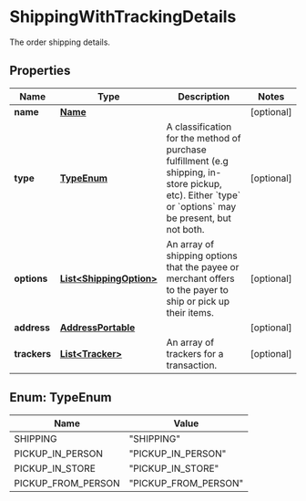 

# ShippingWithTrackingDetails

The order shipping details.

## Properties

| Name | Type | Description | Notes |
|------------ | ------------- | ------------- | -------------|
|**name** | [**Name**](Name.md) |  |  [optional] |
|**type** | [**TypeEnum**](#TypeEnum) | A classification for the method of purchase fulfillment (e.g shipping, in-store pickup, etc). Either &#x60;type&#x60; or &#x60;options&#x60; may be present, but not both. |  [optional] |
|**options** | [**List&lt;ShippingOption&gt;**](ShippingOption.md) | An array of shipping options that the payee or merchant offers to the payer to ship or pick up their items. |  [optional] |
|**address** | [**AddressPortable**](AddressPortable.md) |  |  [optional] |
|**trackers** | [**List&lt;Tracker&gt;**](Tracker.md) | An array of trackers for a transaction. |  [optional] |



## Enum: TypeEnum

| Name | Value |
|---- | -----|
| SHIPPING | &quot;SHIPPING&quot; |
| PICKUP_IN_PERSON | &quot;PICKUP_IN_PERSON&quot; |
| PICKUP_IN_STORE | &quot;PICKUP_IN_STORE&quot; |
| PICKUP_FROM_PERSON | &quot;PICKUP_FROM_PERSON&quot; |



